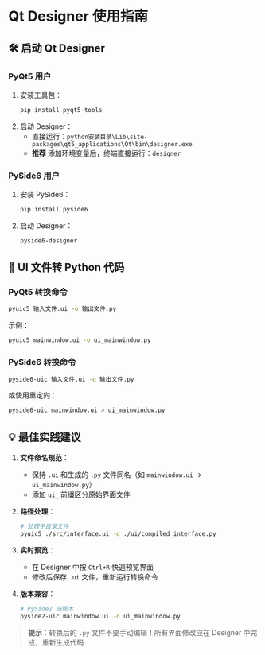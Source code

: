 # Qt Designer 使用指南

## 🛠️ 启动 Qt Designer

### PyQt5 用户

1. 安装工具包：
   ```bash
   pip install pyqt5-tools
   ```
2. 启动 Designer：
   - 直接运行：`python安装目录\Lib\site-packages\qt5_applications\Qt\bin\designer.exe`
   - **推荐** 添加环境变量后，终端直接运行：`designer`

### PySide6 用户

1. 安装 PySide6：
   ```bash
   pip install pyside6
   ```
2. 启动 Designer：
   ```bash
   pyside6-designer
   ```

## 🔁 UI 文件转 Python 代码

### PyQt5 转换命令

```bash
pyuic5 输入文件.ui -o 输出文件.py
```

示例：

```bash
pyuic5 mainwindow.ui -o ui_mainwindow.py
```

### PySide6 转换命令

```bash
pyside6-uic 输入文件.ui -o 输出文件.py
```

或使用重定向：

```bash
pyside6-uic mainwindow.ui > ui_mainwindow.py
```

## 💡 最佳实践建议

1. **文件命名规范**：

   - 保持 `.ui` 和生成的 `.py` 文件同名（如 `mainwindow.ui` → `ui_mainwindow.py`）
   - 添加 `ui_` 前缀区分原始界面文件

2. **路径处理**：

   ```bash
   # 处理子目录文件
   pyuic5 ./src/interface.ui -o ./ui/compiled_interface.py
   ```

3. **实时预览**：

   - 在 Designer 中按 `Ctrl+R` 快速预览界面
   - 修改后保存 `.ui` 文件，重新运行转换命令

4. **版本兼容**：
   ```bash
   # PySide2 旧版本
   pyside2-uic mainwindow.ui -o ui_mainwindow.py
   ```

> **提示**：转换后的 `.py` 文件不要手动编辑！所有界面修改应在 Designer 中完成，重新生成代码

